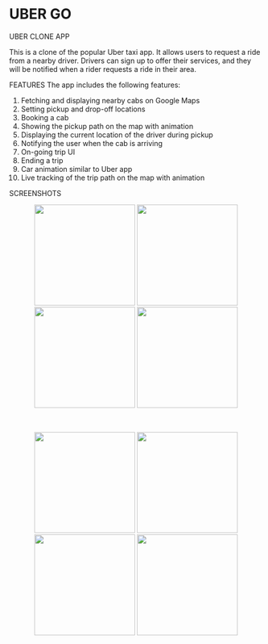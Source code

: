 # UBER GO

UBER CLONE APP

This is a clone of the popular Uber taxi app. It allows users to request a ride from a nearby driver. Drivers can sign up to offer their services, and they will be notified when a rider requests a ride in their area.

FEATURES
The app includes the following features:

1. Fetching and displaying nearby cabs on Google Maps
2. Setting pickup and drop-off locations
3. Booking a cab
4. Showing the pickup path on the map with animation
5. Displaying the current location of the driver during pickup
6. Notifying the user when the cab is arriving
7. On-going trip UI
8. Ending a trip
9. Car animation similar to Uber app
10. Live tracking of the trip path on the map with animation

SCREENSHOTS

<p align="center">
  <img src="https://raw.githubusercontent.com/amitshekhariitbhu/ridesharing-uber-lyft-app/master/assets/nearby-cabs.png" width="200">
  <img src="https://raw.githubusercontent.com/amitshekhariitbhu/ridesharing-uber-lyft-app/master/assets/pickup-drop-location.png" width="200">
  <img src="https://raw.githubusercontent.com/amitshekhariitbhu/ridesharing-uber-lyft-app/master/assets/pickup-drop-location-both-filled.png" width="200">
  <img src="https://raw.githubusercontent.com/amitshekhariitbhu/ridesharing-uber-lyft-app/master/assets/request-cab-button.png" width="200">
</p>
<br>
<p align="center">
  <img src="https://raw.githubusercontent.com/amitshekhariitbhu/ridesharing-uber-lyft-app/master/assets/cab-is-booked.png" width="200">
  <img src="https://raw.githubusercontent.com/amitshekhariitbhu/ridesharing-uber-lyft-app/master/assets/cab-is-arriving.png" width="200">
  <img src="https://raw.githubusercontent.com/amitshekhariitbhu/ridesharing-uber-lyft-app/master/assets/on-trip.png" width="200">
  <img src="https://raw.githubusercontent.com/amitshekhariitbhu/ridesharing-uber-lyft-app/master/assets/trip-end.png" width="200">
</p>
